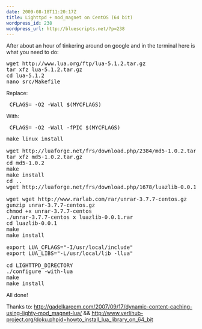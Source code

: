 ```yaml
---
date: 2009-08-18T11:20:17Z
title: Lighttpd + mod_magnet on CentOS (64 bit)
wordpress_id: 238
wordpress_url: http://bluescripts.net/?p=238
---
```


After about an hour of tinkering around on google and in the terminal here is what you need to do:

<pre>
wget http://www.lua.org/ftp/lua-5.1.2.tar.gz
tar xfz lua-5.1.2.tar.gz
cd lua-5.1.2
nano src/Makefile
</pre>

Replace:
<pre> CFLAGS= -O2 -Wall $(MYCFLAGS) </pre>
With:
<pre> CFLAGS= -O2 -Wall -fPIC $(MYCFLAGS) </pre>

<pre>
make linux install

wget http://luaforge.net/frs/download.php/2384/md5-1.0.2.tar.gz
tar xfz md5-1.0.2.tar.gz
cd md5-1.0.2
make
make install
cd ..
wget http://luaforge.net/frs/download.php/1678/luazlib-0.0.1.rar

wget wget http://www.rarlab.com/rar/unrar-3.7.7-centos.gz
gunzip unrar-3.7.7-centos.gz
chmod +x unrar-3.7.7-centos
./unrar-3.7.7-centos x luazlib-0.0.1.rar
cd luazlib-0.0.1
make
make install

export LUA_CFLAGS="-I/usr/local/include"
export LUA_LIBS="-L/usr/local/lib -llua"

cd LIGHTTPD_DIRECTORY
./configure -with-lua
make
make install
</pre>

All done!

Thanks to:
<a href="http://gadelkareem.com/2007/09/17/dynamic-content-caching-using-lighty-mod_magnet-lua/">http://gadelkareem.com/2007/09/17/dynamic-content-caching-using-lighty-mod_magnet-lua/</a> && <a href="http://www.verlihub-project.org/doku.phpid=howto_install_lua_library_on_64_bit">http://www.verlihub-project.org/doku.phpid=howto_install_lua_library_on_64_bit</a>

